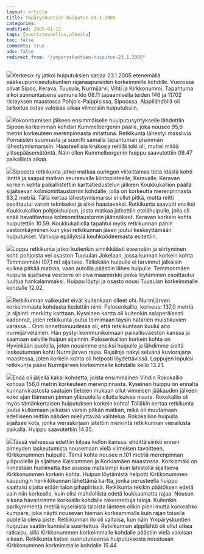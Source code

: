 ```yaml
--- 
layout: article 
title: Ympäryskuntien huiputus 23.1.2005 
categories: 
modified: 2005-01-12 
tags: [vuoristovaellus,ulkoilu]
toc: false 
comments: true 
ads: false 
redirect_from: "/ymparyskuntien-huiputus-23.1.2005" 
--- 
```


[![](/Media/Default/BlogPost/blog/ymparyskuntien-huiputus-23.1.2005/luokittelematonhuiputus20050123_2b.jpg)](/Media/Default/BlogPost/blog/ymparyskuntien-huiputus-23.1.2005/luokittelematonhuiputus20050123_2b.jpg)Kerkesix
ry jatkoi huiputuksien sarjaa 23.1.2005 etenemällä
pääkaupunkiseutukuntien rajanaapureiden korkeimmille kohdille. Vuorossa
olivat Sipoo, Kerava, Tuusula, Nurmijärvi, Vihti ja Kirkkonummi.
Tapahtuma alkoi sunnuntaisena aamuna klo 08.11 tapaamisella teiden 146
ja 11702 risteyksen maastossa Pohjois-Paippisissa, Sipoossa.
Alppilähdöllä oli tarkoitus ostaa valoisaa aikaa viimeisiin
huiputuksiin.

[![](/Media/Default/BlogPost/blog/ymp-auml-ryskuntien-huiputus-23.1.2005/luokittelematonhuiputus20050123_1b%203.jpg)](/Media/Default/BlogPost/blog/ymp-auml-ryskuntien-huiputus-23.1.2005/luokittelematonhuiputus20050123_1b%203.jpg)Kokoontumisen
jälkeen ensimmäiselle huuiputusyritykselle lähdettiin Sipoon korkeimman
kohdan Kummelbergenin päälle, joka nousee 95,6 metrin korkeuteen
merenpinnasta mitattuna. Retkikunta lähestyi massiivia Pornaisten
suunnasta ja suoritti samalla tapahtuman pisimmän lähestymismarssin.
Haasteellisia krukseja reitillä toki oli, muttei mitää
ylitsepääsemätöntä. Näin ollen Kummelbergenin huippu saavutettiin 09.47
paikallista aikaa.

[![](/Media/Default/BlogPost/blog/ymparyskuntien-huiputus-23.1.2005/luokittelematonhuiputus20050123_4b.jpg)](/Media/Default/BlogPost/blog/ymparyskuntien-huiputus-23.1.2005/luokittelematonhuiputus20050123_4b.jpg)Sipoosta
retkikunta jatkoi matkaa auringon viitoittamaa tietä idästä kohti länttä
ja saapui matkan seuraavalle kiintopisteelle, Keravalle. Keravan korkein
kohta paikallistettiin karttatiedustelun jälkeen Koukkukallion päällä
sijaitsevan kolmiomittaustornin kohdalle, jolla on korkeutta
merenpinnasta 83,2 metriä. Tällä kertaa lähestymismarssi ei ollut pitkä,
mutta reitti osoittautui varsin tekniseksi ja siksi haastavaksi.
Retkikunta saavutti ensiksi Koukkukallion pohjoishuipun, josta matkaa
jatkettiin etelähuipulle, jolla oli enää havaittavissa
kolmiomittaustornin jäännökset. Keravan korkein kohta huiputettiin
10.59. Koukkukalliolla tapahtui myös retkikunnan pahin vastoinkäyminen
kun yksi retkikunnan jäsen joutui keskeyttämään huiputukset. Vahvoja
epäilyksiä keuhkoödeemasta esitettiin.

[![](/Media/Default/BlogPost/blog/ymparyskuntien-huiputus-23.1.2005/luokittelematonhuiputus20050123_5b.jpg)](/Media/Default/BlogPost/blog/ymparyskuntien-huiputus-23.1.2005/luokittelematonhuiputus20050123_5b.jpg)Loppu
retkikunta jatkoi kuitenkin sinnikkäästi eteenpäin ja siirtyminen kohti
pohjoista vei osaston Tuusulan Jokelaan, jossa kunnan korkein kohta
Temmonmäki (97,1 m) sijaitsee. Tällekään huipulle ei tarvinnut jalkaisin
kulkea pitkää matkaa, vaan autoilla päästiin lähes huipulle. Temmonmäen
huipulla sijaitseva vesitorni oli oiva maamerkki jonka löytäminen
osoittautui luultua hankalammaksi. Huippu löytyi ja osasto nousi
Tuusulan korkeimmalle kohdalle 12.02.

[![](/Media/Default/BlogPost/blog/ymparyskuntien-huiputus-23.1.2005/luokittelematonhuiputus20050123_6b.jpg)](/Media/Default/BlogPost/blog/ymparyskuntien-huiputus-23.1.2005/luokittelematonhuiputus20050123_6b.jpg)Retkikunnan
vaikeudet eivät kuitenkaan olleet ohi. Nurmijärven korkeimmasta kohdasta
tiedettiin nimi: Palosenkallio, korkeus: 137,0 metriä ja sijainti:
merkitty karttaan. Kyseinen kartta oli kuitenkin salaperäisesti
kadonnut, joten retkikunta joutui toimimaan täysin hatarien muistikuvien
varassa... Onni onnettomuudessa oli, että retkikuntaan kuului aito
nurmijärveläinen. Hän pystyi kommunikoimaan paikallisväestön kanssa ja
saamaan selville huipun sijainnin. Palosenkallion korkein kohta on
Hyvinkään puolella, joten nousimme ensiksi huipulle ja lähdimme sieltä
laskeutumaan kohti Nurmijärven rajaa. Rajalinja näkyi selvänä
kuviorajana maastossa, joten korkein kohta oli helposti löydettävissä.
Loppujen lopuksi retkikunta pääsi Nurmijärven korkeimmalle kohdalle
kello 13.21.

[![](/Media/Default/BlogPost/blog/ymparyskuntien-huiputus-23.1.2005/luokittelematonhuiputus20050123_7b.jpg)](/Media/Default/BlogPost/blog/ymparyskuntien-huiputus-23.1.2005/luokittelematonhuiputus20050123_7b.jpg)Enää
oli jäljellä kaksi kohdetta, joista ensimmäinen Vihdin Rokokallio kohoaa
156,0 metrin korkeuteen merenpinnasta. Kyseinen huippu on ennalta
kunnanvirastosta saatujen tietojen mukaan ollut viimeisen jääkauden
jälkeen koko ajan Itämeren pinnan yläpuolella ollutta kuivaa maata.
Rokokallio oli myös tämänkertaisen huiputuksen korkein kohta! Tälläkin
kertaa retkikunta joutui kulkemaan jalkaisin varsin pitkän matkan, mikä
oli muutamaan edelliseen reittiin nähden miellyttävää vaihtelua.
Rokokallion huipulla sijaitsee kota, jonka vieraskirjaan jätettiin
merkintä retkikunnan vierailusta paikalla. Huippu saavutettiin 14.35.

[![](/Media/Default/BlogPost/blog/ymparyskuntien-huiputus-23.1.2005/luokittelematonhuiputus20050123_8b.jpg)](/Media/Default/BlogPost/blog/ymparyskuntien-huiputus-23.1.2005/luokittelematonhuiputus20050123_8b.jpg)Tässä
vaiheessa edettiin kilpaa kellon kanssa: ehdittäisiinkö ennen pimeyden
laskeutumista nousemaan vielä viimeisen tavoitteen, Kirkkonummen
huipulle. Tämä kohta nousee n.101 metriä merenpinnan yläpuolelle ja
sijaitsee Kaislammen ja Korkiamäen maastossa. Korkiamäki on nimestään
huolimatta itse asiassa matalampi kuin lähistöllä sijaitseva
Kirkkonummen korkein kohta. Huipun löytämistä helpotti Kirkkonummen
kaupungin henkilökunnan lähettämä kartta, jonka perusteella huippu
saattaisi sijaita erään talon pihapiirissä. Retkikunta tekikin päätöksen
edetä vain niin korkealle, kuin olisi mahdollista edetä loukkaamatta
rajaa. Nousun aikana havaitsimme korkealle kohdalle rakennettuja taloja.
Kuitenkin parikymmentä metriä kyseisistä taloista länteen olikin pieni
mutta korkeahko kumpare, joka näytti nousevan hieman korkeammalle kuin
rajan toisella puolella oleva piste. Retkikunnan ilo oli valtaisa, kun
näin Ympäryskuntien huiputus saatiin kunnialla suoritettua. Retkikunnan
alppilähtö oli ollut oikea ratkaisu, sillä Kirkkonummen korkeimmalle
kohdalle päästiin vielä valoisan aikaan. Retkikunta katsoi
suoriutuneensa huiputuksesta noustuaan Kirkkonummen korkeimmalle
kohdalle 15.44.


